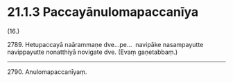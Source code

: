 

# 21.1.3 Paccayānulomapaccanīya




(16.)

2789\. Hetupaccayā naārammaṇe dve…pe…  navipāke nasampayutte navippayutte nonatthiyā novigate dve. (Evaṃ gaṇetabbaṃ.)

---

2790\. Anulomapaccanīyaṃ.





